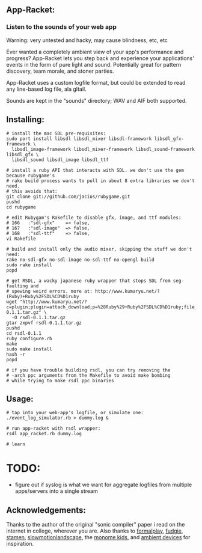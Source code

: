 ## App-Racket:
### Listen to the sounds of your web app

Warning: very untested and hacky, may cause blindness, etc, etc

Ever wanted a completely ambient view of your app's performance and
progress? App-Racket lets you step back and experience your
applications' events in the form of pure light and sound. Potentially
great for pattern discovery, team morale, and stoner parties.

App-Racket uses a custom logfile format, but could be extended to
read any line-based log file, ala gltail.

Sounds are kept in the "sounds" directory; WAV and AIF both supported.

## Installing:

    # install the mac SDL pre-requisites:
    sudo port install libsdl libsdl_mixer libsdl-framework libsdl_gfx-framework \
      libsdl_image-framework libsdl_mixer-framework libsdl_sound-framework libsdl_gfx \
      libsdl_sound libsdl_image libsdl_ttf

    # install a ruby API that interacts with SDL. we don't use the gem because rubygame's
    # rake build process wants to pull in about 8 extra libraries we don't need. 
    # this avoids that:
    git clone git://github.com/jacius/rubygame.git
    pushd
    cd rubygame

    # edit Rubygam's Rakefile to disable gfx, image, and ttf modules:
    # 166   :"sdl-gfx"    => false,
    # 167   :"sdl-image"  => false,
    # 168   :"sdl-ttf"    => false,
    vi Rakefile

    # build and install only the audio mixer, skipping the stuff we don't need:
    rake no-sdl-gfx no-sdl-image no-sdl-ttf no-opengl build
    sudo rake install
    popd

    # get RSDL, a wacky japanese ruby wrapper that stops SDL from seg-faulting and
    # spewing weird errors. more at: http://www.kumaryu.net/?(Ruby)+Ruby%2FSDL%CD%D1ruby
    wget "http://www.kumaryu.net/?c=plugin;plugin=attach_download;p=%28Ruby%29+Ruby%2FSDL%CD%D1ruby;file_name=rsdl-0.1.1.tar.gz" \
      -O rsdl-0.1.1.tar.gz
    gtar zxpvf rsdl-0.1.1.tar.gz
    pushd
    cd rsdl-0.1.1
    ruby configure.rb
    make
    sudo make install
    hash -r
    popd

    # if you have trouble building rsdl, you can try removing the
    # -arch ppc arguments from the Makefile to avoid make bombing
    # while trying to make rsdl ppc binaries

## Usage:
    # tap into your web-app's logfile, or simulate one:
    ./event_log_simulator.rb > dummy.log &

    # run app-racket with rsdl wrapper:
    rsdl app_racket.rb dummy.log

    # learn

# TODO:
 * figure out if syslog is what we want for aggregate logfiles from
   multiple apps/servers into a single stream

## Acknowledgements:
Thanks to the author of the original "sonic compiler" paper i read
on the internet in college, wherever you are. Also thanks to
[formalplay](http://formalplay.com),
[fudgie](http://www.fudgie.org),
[stamen](http://stamen.com/),
[slowmotionlandscape](http://companypolicy.tv),
the [monome kids](http://monome.org/),
and [ambient devices](http://ambientdevices.myshopify.com/products/stock-orb)
for inspiration.
